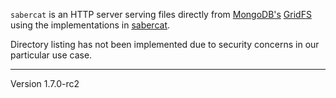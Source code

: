 `sabercat` is an HTTP server serving files directly from [MongoDB's][1]
[GridFS][2] using the implementations in [sabercat][3].

Directory listing has not been implemented due to security
concerns in our particular use case.

[1]: http://www.mongodb.org/
[2]: http://www.mongodb.org/display/DOCS/GridFS
[3]: http://github.com/campact/sabercat
---
Version 1.7.0-rc2

